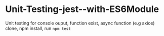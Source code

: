 # Unit-Testing-jest--with-ES6Module
Unit testing for console ouput, function exist, async function (e.g axios)
clone, npm install, run `npm test`
